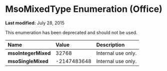
# MsoMixedType Enumeration (Office)

 **Last modified:** July 28, 2015

This enumeration has been deprecated and should not be used.


|**Name**|**Value**|**Description**|
|:-----|:-----|:-----|
| **msoIntegerMixed**|32768|Internal use only.|
| **msoSingleMixed**|-2147483648|Internal use only.|
